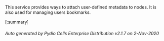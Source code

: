 






This service provides ways to attach user-defined metadata to nodes. It is also used for managing users bookmarks.

[:summary]

###### Auto generated by Pydio Cells Enterprise Distribution v2.1.7 on 2-Nov-2020
